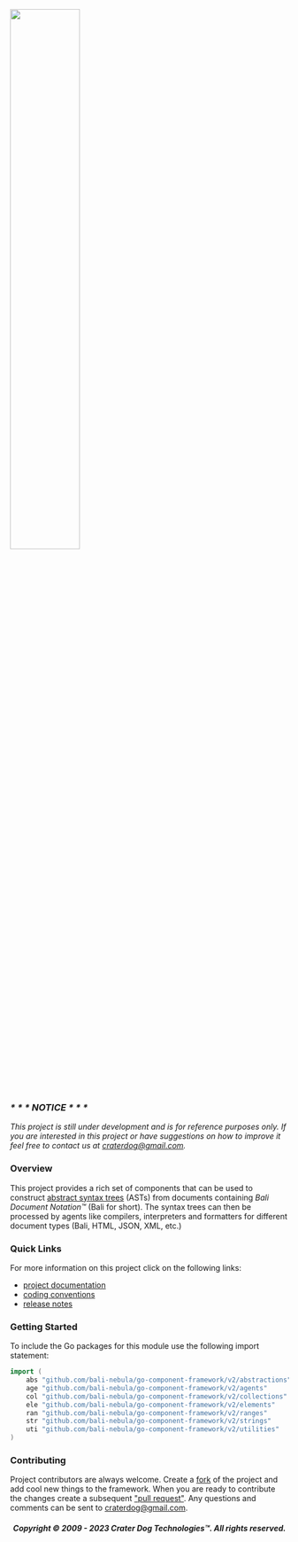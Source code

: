 <img src="https://craterdog.com/images/CraterDog.png" width="50%">

### _\* \* \* NOTICE \* \* \*_
_This project is still under development and is for reference purposes only. If
you are interested in this project or have suggestions on how to improve it feel
free to contact us at [craterdog@gmail.com](mailto:craterdog@gmail.com)._

### Overview
This project provides a rich set of components that can be used to construct
[abstract syntax trees](https://en.wikipedia.org/wiki/Abstract_syntax_tree)
(ASTs) from documents containing _Bali Document Notation™_ (Bali for short). The
syntax trees can then be processed by agents like compilers, interpreters and
formatters for different document types (Bali, HTML, JSON, XML, etc.)

### Quick Links
For more information on this project click on the following links:
 * [project documentation](https://github.com/bali-nebula/go-component-framework/wiki)
 * [coding conventions](https://github.com/craterdog/go-collection-framework/wiki/conventions)
 * [release notes](https://github.com/bali-nebula/go-component-framework/wiki/releases)

### Getting Started
To include the Go packages for this module use the following import statement:
```go
import (
	abs "github.com/bali-nebula/go-component-framework/v2/abstractions"
	age "github.com/bali-nebula/go-component-framework/v2/agents"
	col "github.com/bali-nebula/go-component-framework/v2/collections"
	ele "github.com/bali-nebula/go-component-framework/v2/elements"
	ran "github.com/bali-nebula/go-component-framework/v2/ranges"
	str "github.com/bali-nebula/go-component-framework/v2/strings"
	uti "github.com/bali-nebula/go-component-framework/v2/utilities"
)
```

### Contributing
Project contributors are always welcome. Create a
[fork](https://github.com/bali-nebula/go-component-framework) of the project and add cool
new things to the framework. When you are ready to contribute the changes create a subsequent
["pull request"](https://help.github.com/articles/about-pull-requests/). Any questions and
comments can be sent to [craterdog@gmail.com](mailto:craterdog@gmail.com).

<H5 align="center"> Copyright © 2009 - 2023  Crater Dog Technologies™. All rights reserved. </H5>
